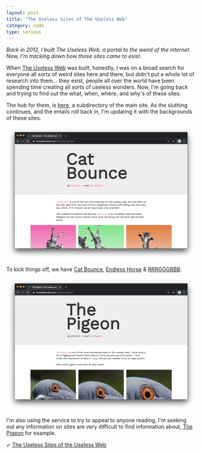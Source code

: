 ```yaml
---
layout: post
title: "The Useless Sites of The Useless Web"
category: code
type: serious
---
```


_Back in 2012, I built The Useless Web, a portal to the weird of the internet. Now, I'm tracking down how those sites came to exist._

When [The Useless Web](https://theuselessweb.com) was built, honestly, I was on a broad search for everyone all sorts of weird sites here and there, but didn't put a whole lot of research into them... they exist, people all over the world have been spending time creating all sorts of useless wonders. Now, I'm going back and trying to find out the what, when, where, and why's of these sites.

The hub for them, is [here](https://theuselessweb.com/sites/), a subdirectory of the main site. As the sluthing continues, and the emails roll back in, I'm updating it with the backgrounds of these sites.

![Screenshot of the Cat Bounce Website](/images/useless-sites-1.png)

To kick things off, we have [Cat Bounce](https://theuselessweb.com/sites/cat-bounce/), [Endless Horse](https://theuselessweb.com/sites/endless-horse/) & [RRRGGGBBB](https://theuselessweb.com/sites/rgb/).

![Screenshot of The Pigeon Website](/images/useless-sites-2.png)

I'm also using the service to try to appeal to anyone reading, I'm seeking out any information on sites are very difficult to find information about, [The Pigeon](https://theuselessweb.com/sites/the-pigeon/) for example.

➶ [The Useless Sites of the Useless Web](https://theuselessweb.com/sites/)
